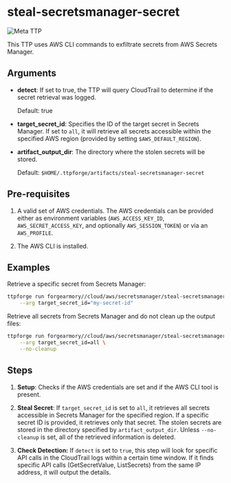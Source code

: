 # steal-secretsmanager-secret

![Meta TTP](https://img.shields.io/badge/Meta_TTP-blue)

This TTP uses AWS CLI commands to exfiltrate secrets from AWS Secrets Manager.

## Arguments

- **detect**: If set to true, the TTP will query CloudTrail to determine
  if the secret retrieval was logged.

  Default: true

- **target_secret_id**: Specifies the ID of the target secret in Secrets
  Manager. If set to `all`, it will retrieve all secrets accessible within
  the specified AWS region (provided by setting `$AWS_DEFAULT_REGION`).

- **artifact_output_dir**: The directory where the stolen secrets will be
  stored.

  Default: `$HOME/.ttpforge/artifacts/steal-secretsmanager-secret`

## Pre-requisites

1. A valid set of AWS credentials. The AWS credentials can be
   provided either as environment variables (`AWS_ACCESS_KEY_ID`,
   `AWS_SECRET_ACCESS_KEY`, and optionally `AWS_SESSION_TOKEN`) or
   via an `AWS_PROFILE`.

1. The AWS CLI is installed.

## Examples

Retrieve a specific secret from Secrets Manager:

```bash
ttpforge run forgearmory//cloud/aws/secretsmanager/steal-secretsmanager-secret/steal-secretsmanager-secret.yaml \
    --arg target_secret_id="my-secret-id"
```

Retrieve all secrets from Secrets Manager and do not
clean up the output files:

```bash
ttpforge run forgearmory//cloud/aws/secretsmanager/steal-secretsmanager-secret/steal-secretsmanager-secret.yaml \
    --arg target_secret_id=all \
    --no-cleanup
```

## Steps

1. **Setup**: Checks if the AWS credentials are set and if the AWS CLI
   tool is present.

1. **Steal Secret**: If `target_secret_id` is set to `all`, it retrieves
   all secrets accessible in Secrets Manager for the specified region. If a
   specific secret ID is provided, it retrieves only that secret. The
   stolen secrets are stored in the directory specified by
   `artifact_output_dir`. Unless `--no-cleanup` is set, all of the
   retrieved information is deleted.

1. **Check Detection:** If `detect` is set to `true`, this step will look
   for specific API calls in the CloudTrail logs within a certain time
   window. If it finds specific API calls (GetSecretValue, ListSecrets)
   from the same IP address, it will output the details.
